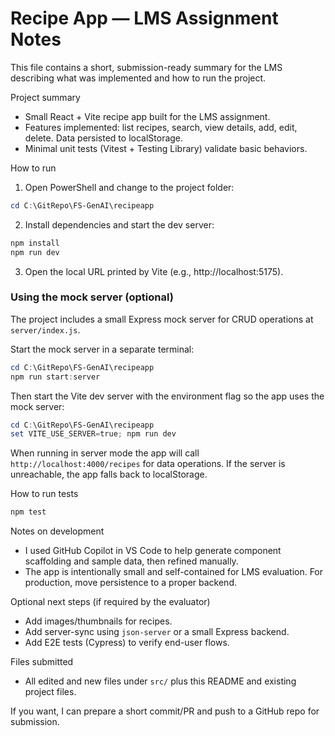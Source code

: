 # Recipe App — LMS Assignment Notes

This file contains a short, submission-ready summary for the LMS describing what was implemented and how to run the project.

Project summary
- Small React + Vite recipe app built for the LMS assignment.
- Features implemented: list recipes, search, view details, add, edit, delete. Data persisted to localStorage.
- Minimal unit tests (Vitest + Testing Library) validate basic behaviors.

How to run
1. Open PowerShell and change to the project folder:

```powershell
cd C:\GitRepo\FS-GenAI\recipeapp
```

2. Install dependencies and start the dev server:

```powershell
npm install
npm run dev
```

3. Open the local URL printed by Vite (e.g., http://localhost:5175).

### Using the mock server (optional)
The project includes a small Express mock server for CRUD operations at `server/index.js`.

Start the mock server in a separate terminal:

```powershell
cd C:\GitRepo\FS-GenAI\recipeapp
npm run start:server
```

Then start the Vite dev server with the environment flag so the app uses the mock server:

```powershell
cd C:\GitRepo\FS-GenAI\recipeapp
set VITE_USE_SERVER=true; npm run dev
```

When running in server mode the app will call `http://localhost:4000/recipes` for data operations. If the server is unreachable, the app falls back to localStorage.

How to run tests

```powershell
npm test
```

Notes on development
- I used GitHub Copilot in VS Code to help generate component scaffolding and sample data, then refined manually.
- The app is intentionally small and self-contained for LMS evaluation. For production, move persistence to a proper backend.

Optional next steps (if required by the evaluator)
- Add images/thumbnails for recipes.
- Add server-sync using `json-server` or a small Express backend.
- Add E2E tests (Cypress) to verify end-user flows.

Files submitted
- All edited and new files under `src/` plus this README and existing project files.

If you want, I can prepare a short commit/PR and push to a GitHub repo for submission.
